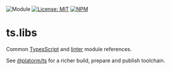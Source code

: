 ![Module](https://img.shields.io/badge/%40platform-ts.libs-%23EA4E7E.svg)
[![License: MIT](https://img.shields.io/badge/license-MIT-blue.svg)](https://opensource.org/licenses/MIT)
[![NPM](https://img.shields.io/npm/v/@platform/ts.libs.svg?colorB=blue&style=flat)](https://www.npmjs.com/package/@platform/ts.libs)

# ts.libs
Common [TypesScript](https://www.typescriptlang.org) and [linter](https://palantir.github.io/tslint/) module references.

See [@platorm/ts](https://www.npmjs.com/package/@platform/ts) for a richer build, prepare and publish toolchain.

